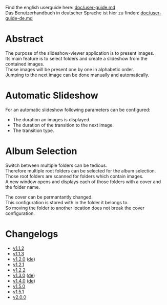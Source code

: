 Find the english userguide here: [doc/user-guide.md](./doc/user-guide.md)  
Das Benutzerhandbuch in deutscher Sprache ist hier zu finden: [doc/user-guide-de.md](./doc/user-guide-de.md)

# Abstract

The purpose of the slideshow-viewer application is to present images.  
Its main feature is to select folders and create a slideshow from the contained images.  
Those images will be present one by one in alphabetic order.  
Jumping to the next image can be done manually and automatically.

# Automatic Slideshow

For an automatic slideshow following parameters can be configured:

- The duration an images is displayed.
- The duration of the transition to the next image.
- The transition type.

# Album Selection

Switch between multiple folders can be tedious.  
Therefore multiple root folders can be selected for the album selection.  
Those root folders are scanned for folders which contain images.  
A new window opens and displays each of those folders with a cover and the folder name.  

The cover can be permantantly changed.  
This configuration is stored with in the folder it belongs to.  
So moving the folder to another location does not break the cover configuration.

# Changelogs

- [v1.1.2](./doc/v1.1.2/changelog.md)
- [v1.1.3](./doc/v1.1.3/changelog.md)
- [v1.2.0](./doc/v1.2.0/changelog.md) ([de](./doc/v1.2.0/changelog-de.md))
- [v1.2.1](./doc/v1.2.1/changelog.md)
- [v1.2.2](./doc/v1.2.2/changelog.md)
- [v1.3.0](./doc/v1.3.0/changelog.md) ([de](./doc/v1.3.0/changelog-de.md))
- [v1.4.0](./doc/v1.4.0/changelog.md) ([de](./doc/v1.4.0/changelog-de.md))
- [v1.5.0](./doc/v1.5.0/changelog.md)
- [v1.5.1](./doc/v1.5.1/changelog.md)
- [v2.0.0](./doc/v2.0.0/changelog.md)